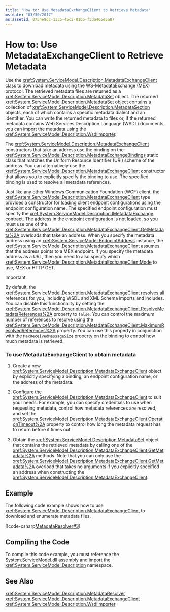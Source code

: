```yaml
---
title: "How to: Use MetadataExchangeClient to Retrieve Metadata"
ms.date: "03/30/2017"
ms.assetid: 0754e9dc-13c5-45c2-81b5-f3da466e5a87
---
```

# How to: Use MetadataExchangeClient to Retrieve Metadata
Use the <xref:System.ServiceModel.Description.MetadataExchangeClient> class to download metadata using the WS-MetadataExchange (MEX) protocol. The retrieved metadata files are returned as a <xref:System.ServiceModel.Description.MetadataSet> object. The returned <xref:System.ServiceModel.Description.MetadataSet> object contains a collection of <xref:System.ServiceModel.Description.MetadataSection> objects, each of which contains a specific metadata dialect and an identifier. You can write the returned metadata to files or, if the returned metadata contains Web Services Description Language (WSDL) documents, you can import the metadata using the <xref:System.ServiceModel.Description.WsdlImporter>.  
  
 The <xref:System.ServiceModel.Description.MetadataExchangeClient> constructors that take an address use the binding on the <xref:System.ServiceModel.Description.MetadataExchangeBindings> static class that matches the Uniform Resource Identifier (URI) scheme of the address. You can alternatively use the <xref:System.ServiceModel.Description.MetadataExchangeClient> constructor that allows you to explicitly specify the binding to use. The specified binding is used to resolve all metadata references.  
  
 Just like any other Windows Communication Foundation (WCF) client, the <xref:System.ServiceModel.Description.MetadataExchangeClient> type provides a constructor for loading client endpoint configurations using the endpoint configuration name. The specified endpoint configuration must specify the <xref:System.ServiceModel.Description.IMetadataExchange> contract. The address in the endpoint configuration is not loaded, so you must use one of the <xref:System.ServiceModel.Description.MetadataExchangeClient.GetMetadata%2A> overloads that take an address. When you specify the metadata address using an <xref:System.ServiceModel.EndpointAddress> instance, the <xref:System.ServiceModel.Description.MetadataExchangeClient> assumes that the address points to a MEX endpoint. If you specify the metadata address as a URL, then you need to also specify which <xref:System.ServiceModel.Description.MetadataExchangeClientMode> to use, MEX or HTTP GET.  
  
> [!IMPORTANT]
>  By default, the <xref:System.ServiceModel.Description.MetadataExchangeClient> resolves all references for you, including WSDL and XML Schema imports and includes. You can disable this functionality by setting the <xref:System.ServiceModel.Description.MetadataExchangeClient.ResolveMetadataReferences%2A> property to `false`. You can control the maximum number of references to resolve using the <xref:System.ServiceModel.Description.MetadataExchangeClient.MaximumResolvedReferences%2A> property. You can use this property in conjunction with the `MaxReceivedMessageSize` property on the binding to control how much metadata is retrieved.  
  
### To use MetadataExchangeClient to obtain metadata  
  
1.  Create a new <xref:System.ServiceModel.Description.MetadataExchangeClient> object by explicitly specifying a binding, an endpoint configuration name, or the address of the metadata.  
  
2.  Configure the <xref:System.ServiceModel.Description.MetadataExchangeClient> to suit your needs. For example, you can specify credentials to use when requesting metadata, control how metadata references are resolved, and set the <xref:System.ServiceModel.Description.MetadataExchangeClient.OperationTimeout%2A> property to control how long the metadata request has to return before it times out.  
  
3.  Obtain the <xref:System.ServiceModel.Description.MetadataSet> object that contains the retrieved metadata by calling one of the <xref:System.ServiceModel.Description.MetadataExchangeClient.GetMetadata%2A> methods. Note that you can only use the <xref:System.ServiceModel.Description.MetadataExchangeClient.GetMetadata%2A> overload that takes no arguments if you explicitly specified an address when constructing the <xref:System.ServiceModel.Description.MetadataExchangeClient>.  
  
## Example  
 The following code example shows how to use <xref:System.ServiceModel.Description.MetadataExchangeClient> to download and enumerate metadata files.  

 [!code-csharp[MetadataResolver#3](../../../../samples/snippets/csharp/VS_Snippets_CFX/metadataresolver/cs/client.cs#3)]  

## Compiling the Code  
 To compile this code example, you must reference the System.ServiceModel.dll assembly and import the <xref:System.ServiceModel.Description> namespace.  
  
## See Also  
 <xref:System.ServiceModel.Description.MetadataResolver>  
 <xref:System.ServiceModel.Description.MetadataExchangeClient>  
 <xref:System.ServiceModel.Description.WsdlImporter>
